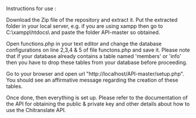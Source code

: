 Instructions for use :

Download the Zip file of the repository and extract it. Put the extracted folder in your local server, e.g. if you are using xampp then go to C:\xampp\htdocs\ and paste the folder API-master so obtained.

Open functions.php in your text editor and change the database configurations on line 2,3,4 & 5 of file functons.php and save it. 
Please note that if your database already contains a table named 'members' or 'info' then you have to drop these tables from your database before proceeding.

Go to your browser and open url "http://localhost/API-master/setup.php". You should see an affirmative message regarding the creation of these tables.

Once done, then everything is set up. Please refer to the documentation of the API for obtaining the public & private key and other details about how to use the Chitranslate API.